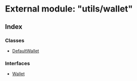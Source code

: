 # External module: "utils/wallet"

## Index

### Classes

* [DefaultWallet](../classes/_utils_wallet_.defaultwallet.md)

### Interfaces

* [Wallet](../interfaces/_utils_wallet_.wallet.md)
